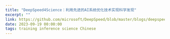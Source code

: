 ```yaml
---
title: "DeepSpeed4Science：利用先进的AI系统优化技术实现科学发现"
excerpt: ""
link: https://github.com/microsoft/DeepSpeed/blob/master/blogs/deepspeed4science/chinese/README.md
date: 2023-09-19 00:00:00
tags: training inference science Chinese
---
```

